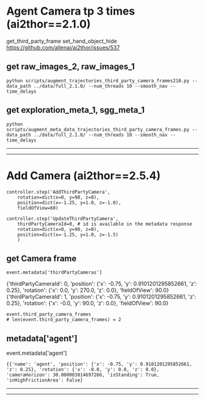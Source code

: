# Agent Camera tp 3 times (ai2thor==2.1.0)
get_third_party_frame
set_hand_object_hide
https://github.com/allenai/ai2thor/issues/537
## get raw_images_2, raw_images_1
```
python scripts/augment_trajectories_third_party_camera_frames210.py --data_path ../data/full_2.1.0/ --num_threads 10 --smooth_nav --time_delays
```

## get exploration_meta_1, sgg_meta_1
```
python scripts/augment_meta_data_trajectories_third_party_camera_frames.py --data_path ../data/full_2.1.0/ --num_threads 10 --smooth_nav --time_delays
```

---
---

# Add Camera (ai2thor==2.5.4)
```
controller.step('AddThirdPartyCamera',
    rotation=dict(x=0, y=90, z=0), 
    position=dict(x=-1.25, y=1.0, z=-1.0),
    fieldOfView=60)
```

```
controller.step('UpdateThirdPartyCamera',
    thirdPartyCameraId=0, # id is available in the metadata response
    rotation=dict(x=0, y=90, z=0),
    position=dict(x=-1.25, y=1.0, z=-1.5)
    )
```

## get Camera frame
```
event.metadata['thirdPartyCameras']
```
{'thirdPartyCameraId': 0, 'position': {'x': -0.75, 'y': 0.9101201295852661, 'z': 0.25}, 'rotation': {'x': 0.0, 'y': 270.0, 'z': 0.0}, 'fieldOfView': 90.0}
{'thirdPartyCameraId': 1, 'position': {'x': -0.75, 'y': 0.9101201295852661, 'z': 0.25}, 'rotation': {'x': -0.0, 'y': 90.0, 'z': 0.0}, 'fieldOfView': 90.0}
```
event.third_party_camera_frames
# len(event.third_party_camera_frames) = 2
```

## metadata['agent']
event.metadata['agent']
```
{{'name': 'agent', 'position': {'x': -0.75, 'y': 0.9101201295852661, 'z': 0.25}, 'rotation': {'x': -0.0, 'y': 0.0, 'z': 0.0}, 'cameraHorizon': 30.000003814697266, 'isStanding': True, 'inHighFrictionArea': False}
```


---
---
